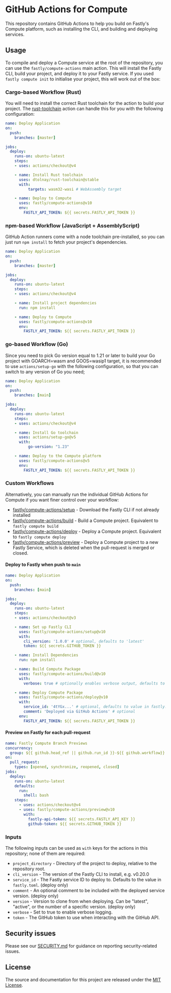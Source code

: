 # GitHub Actions for Compute

This repository contains GitHub Actions to help you build on Fastly's Compute platform, such as installing the CLI, and building and deploying services.

## Usage

To compile and deploy a Compute service at the root of the repository, you can use the `fastly/compute-actions` main action. This will install the Fastly CLI, build your project, and deploy it to your Fastly service. If you used `fastly compute init` to initialise your project, this will work out of the box:

### Cargo-based Workflow (Rust)

You will need to install the correct Rust toolchain for the action to build your project. The [rust-toolchain](https://github.com/marketplace/actions/rust-toolchain) action can handle this for you with the following configuration:

```yml
name: Deploy Application
on:
  push:
    branches: [master]

jobs:
  deploy:
    runs-on: ubuntu-latest
    steps:
    - uses: actions/checkout@v4

    - name: Install Rust toolchain
      uses: dtolnay/rust-toolchain@stable
      with:
          targets: wasm32-wasi # WebAssembly target

    - name: Deploy to Compute
      uses: fastly/compute-actions@v10
      env:
        FASTLY_API_TOKEN: ${{ secrets.FASTLY_API_TOKEN }}
```

### npm-based Workflow (JavaScript + AssemblyScript)

GitHub Action runners come with a node toolchain pre-installed, so you can just run `npm install` to fetch your project's dependencies.

```yml
name: Deploy Application
on:
  push:
    branches: [master]

jobs:
  deploy:
    runs-on: ubuntu-latest
    steps:
    - uses: actions/checkout@v4

    - name: Install project dependencies
      run: npm install

    - name: Deploy to Compute
      uses: fastly/compute-actions@v10
      env:
        FASTLY_API_TOKEN: ${{ secrets.FASTLY_API_TOKEN }}
```

### go-based Workflow (Go)

Since you need to pick Go version equal to 1.21 or later to build your Go project with GOARCH=wasm and GOOS=wasip1 target, it is recommended to use `actions/setup-go` with the following configuration, so that you can switch to any version of Go you need;

```yml
name: Deploy Application
on:
  push:
    branches: [main]

jobs:
  deploy:
    runs-on: ubuntu-latest
    steps:
    - uses: actions/checkout@v4

    - name: Install Go toolchain
      uses: actions/setup-go@v5
      with:
          go-version: "1.23"

    - name: Deploy to the Compute platform
      uses: fastly/compute-actions@v5
      env:
        FASTLY_API_TOKEN: ${{ secrets.FASTLY_API_TOKEN }}
```

### Custom Workflows

Alternatively, you can manually run the individual GitHub Actions for Compute if you want finer control over your workflow:

- [fastly/compute-actions/setup](setup/index.js) - Download the Fastly CLI if not already installed
- [fastly/compute-actions/build](build/index.js) - Build a Compute project. Equivalent to `fastly compute build`
- [fastly/compute-actions/deploy](deploy/index.js) - Deploy a Compute project. Equivalent to `fastly compute deploy`
- [fastly/compute-actions/preview](preview/action.yml) - Deploy a Compute project to a new Fastly Service, which is deleted when the pull-request is merged or closed.

#### Deploy to Fastly when push to `main`

```yml
name: Deploy Application
on:
  push:
    branches: [main]

jobs:
  deploy:
    runs-on: ubuntu-latest
    steps:
    - uses: actions/checkout@v3

    - name: Set up Fastly CLI
      uses: fastly/compute-actions/setup@v10
      with:
        cli_version: '1.0.0' # optional, defaults to 'latest'
        token: ${{ secrets.GITHUB_TOKEN }}

    - name: Install Dependencies
      run: npm install

    - name: Build Compute Package
      uses: fastly/compute-actions/build@v10
      with:
        verbose: true # optionally enables verbose output, defaults to false

    - name: Deploy Compute Package
      uses: fastly/compute-actions/deploy@v10
      with:
        service_id: '4tYGx...' # optional, defaults to value in fastly.toml
        comment: 'Deployed via GitHub Actions' # optional
      env:
        FASTLY_API_TOKEN: ${{ secrets.FASTLY_API_TOKEN }}
```

#### Preview on Fastly for each pull-request

```yml
name: Fastly Compute Branch Previews
concurrency:
  group: ${{ github.head_ref || github.run_id }}-${{ github.workflow}}
on:
  pull_request:
    types: [opened, synchronize, reopened, closed]
jobs:
  deploy:
    runs-on: ubuntu-latest
    defaults:
      run:
        shell: bash
    steps:
      - uses: actions/checkout@v4
      - uses: fastly/compute-actions/preview@v10
        with:
          fastly-api-token: ${{ secrets.FASTLY_API_KEY }}
          github-token: ${{ secrets.GITHUB_TOKEN }}
```

### Inputs

The following inputs can be used as `with` keys for the actions in this repository; none of them are required:

- `project_directory` - Directory of the project to deploy, relative to the repository root.
- `cli_version` - The version of the Fastly CLI to install, e.g. v0.20.0
- `service_id` - The Fastly service ID to deploy to. Defaults to the value in `fastly.toml`. (deploy only)
- `comment` - An optional comment to be included with the deployed service version. (deploy only)
- `version` - Version to clone from when deploying. Can be "latest", "active", or the number of a specific version. (deploy only)
- `verbose` - Set to true to enable verbose logging.
- `token` - The GitHub token to use when interacting with the GitHub API.

## Security issues

Please see our [SECURITY.md](SECURITY.md) for guidance on reporting security-related issues.

## License

The source and documentation for this project are released under the [MIT License](LICENSE).
